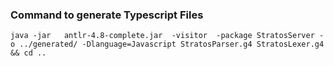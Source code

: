### Command to generate Typescript Files 
`java -jar   antlr-4.8-complete.jar  -visitor  -package StratosServer -o ../generated/ -Dlanguage=Javascript StratosParser.g4 StratosLexer.g4 && cd ..`